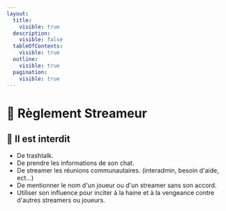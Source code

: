 ```yaml
---
layout:
  title:
    visible: true
  description:
    visible: false
  tableOfContents:
    visible: true
  outline:
    visible: true
  pagination:
    visible: true
---
```


# 📸 Règlement Streameur

## 🚫 Il est interdit <a href="#h.4fz5c4uuybk_l" id="h.4fz5c4uuybk_l"></a>

* De trashtalk.
* De prendre les informations de son chat.
* De streamer les réunions communautaires. (interadmin, besoin d'aide, ect...)
* De mentionner le nom d'un joueur ou d'un streamer sans son accord.
* Utiliser son influence pour inciter à la haine et à la vengeance contre d'autres streamers ou joueurs.
